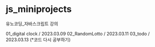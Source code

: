 # js_miniprojects
유노코딩_자바스크립트 강의

01_digital clock / 2023.03.09
02_RandomLotto / 2023.03.11
03_todo / 2023.03.13 (*코드 다시 공부하기)
